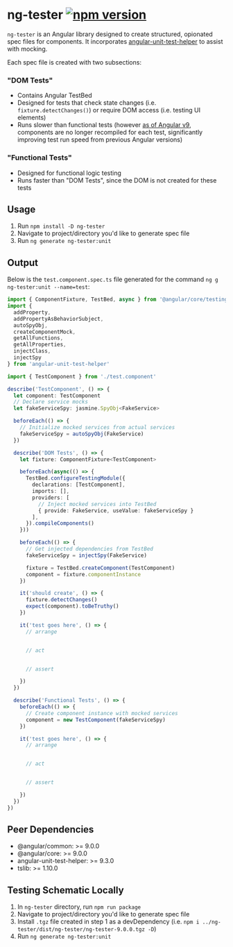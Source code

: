 # ng-tester [![npm version](https://badge.fury.io/js/ng-tester.svg)](https://badge.fury.io/js/ng-tester)

`ng-tester` is an Angular library designed to create structured, opionated spec files for components. It incorporates [angular-unit-test-helper](https://www.npmjs.com/package/angular-unit-test-helper) to assist with mocking.

Each spec file is created with two subsections:

### "DOM Tests"

- Contains Angular TestBed
- Designed for tests that check state changes (i.e. `fixture.detectChanges()`) or require DOM access (i.e. testing UI elements)
- Runs slower than functional tests (however [as of Angular v9](https://blog.angular.io/version-9-of-angular-now-available-project-ivy-has-arrived-23c97b63cfa3), components are no longer recompiled for each test, significantly improving test run speed from previous Angular versions)

### "Functional Tests"

- Designed for functional logic testing
- Runs faster than "DOM Tests", since the DOM is not created for these tests

## Usage

1. Run `npm install -D ng-tester`
1. Navigate to project/directory you'd like to generate spec file
1. Run `ng generate ng-tester:unit`

## Output

Below is the `test.component.spec.ts` file generated for the command `ng g ng-tester:unit --name=test`:

```ts
import { ComponentFixture, TestBed, async } from '@angular/core/testing'
import {
  addProperty,
  addPropertyAsBehaviorSubject,
  autoSpyObj,
  createComponentMock,
  getAllFunctions,
  getAllProperties,
  injectClass,
  injectSpy
} from 'angular-unit-test-helper'

import { TestComponent } from './test.component'

describe('TestComponent', () => {
  let component: TestComponent
  // Declare service mocks
  let fakeServiceSpy: jasmine.SpyObj<FakeService>

  beforeEach(() => {
    // Initialize mocked services from actual services
    fakeServiceSpy = autoSpyObj(FakeService)
  })

  describe('DOM Tests', () => {
    let fixture: ComponentFixture<TestComponent>

    beforeEach(async(() => {
      TestBed.configureTestingModule({
        declarations: [TestComponent],
        imports: [],
        providers: [
          // Inject mocked services into TestBed
          { provide: FakeService, useValue: fakeServiceSpy }
        ],
      }).compileComponents()
    }))

    beforeEach(() => {
      // Get injected dependencies from TestBed
      fakeServiceSpy = injectSpy(FakeService)

      fixture = TestBed.createComponent(TestComponent)
      component = fixture.componentInstance
    })

    it('should create', () => {
      fixture.detectChanges()
      expect(component).toBeTruthy()
    })

    it('test goes here', () => {
      // arrange


      // act


      // assert

    })
  })

  describe('Functional Tests', () => {
    beforeEach(() => {
      // Create component instance with mocked services
      component = new TestComponent(fakeServiceSpy)
    })

    it('test goes here', () => {
      // arrange


      // act


      // assert

    })
  })
})
```

## Peer Dependencies

- @angular/common: >= 9.0.0
- @angular/core: >= 9.0.0
- angular-unit-test-helper: >= 9.3.0
- tslib: >= 1.10.0

## Testing Schematic Locally

1. In `ng-tester` directory, run `npm run package`
1. Navigate to project/directory you'd like to generate spec file
1. Install `.tgz` file created in step 1 as a devDependency (i.e. `npm i ../ng-tester/dist/ng-tester/ng-tester-9.0.0.tgz -D`)
1. Run `ng generate ng-tester:unit`
